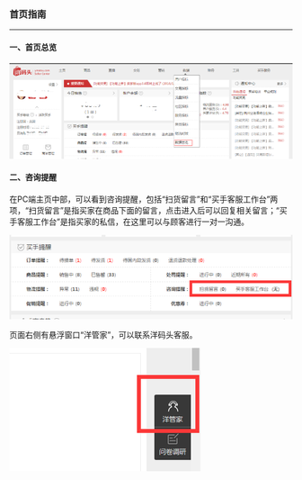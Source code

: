 ### 首页指南

---

#### 一、首页总览

![](/seller-platform/images/sellerdata_1.png)


#### 二、咨询提醒

在PC端主页中部，可以看到咨询提醒，包括“扫货留言”和“买手客服工作台”两项，“扫货留言”是指买家在商品下面的留言，点击进入后可以回复相关留言；“买手客服工作台”是指买家的私信，在这里可以与顾客进行一对一沟通。

![](/seller-platform/images/xggrxx_3.png)

页面右侧有悬浮窗口“洋管家”，可以联系洋码头客服。

![](/seller-platform/images/xggrxx_4.png)







